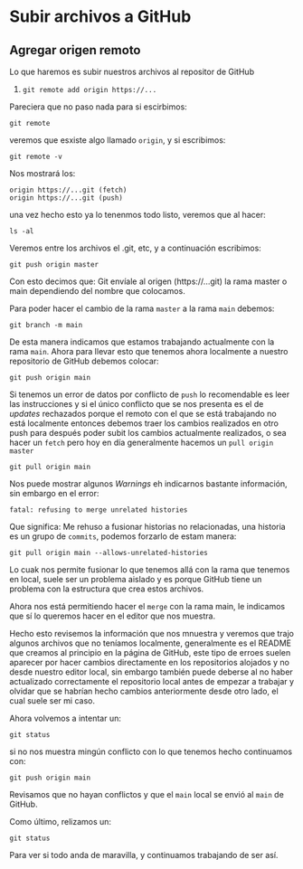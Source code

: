 # Subir archivos a GitHub

## Agregar origen remoto

Lo que haremos es subir nuestros archivos al repositor de GitHub

1. `git remote add origin https://...`

Pareciera que no paso nada para si escirbimos:

    git remote

veremos que esxiste algo llamado ``origin``, y si escribimos:

    git remote -v

Nos mostrará los:

    origin https://...git (fetch)
    origin https://...git (push)

una vez hecho esto ya lo tenenmos todo listo, veremos que al hacer:

    ls -al
Veremos entre los archivos el .git, etc, y a continuación escribimos:

    git push origin master

Con esto decimos que: Git envíale al origen (https://...git) la rama master o main dependiendo del nombre que colocamos.

Para poder hacer el cambio de la rama `master` a la rama `main` debemos:

    git branch -m main

De esta manera indicamos que estamos trabajando actualmente con la rama `main`. Ahora para llevar esto que tenemos ahora localmente a nuestro repositorio de GitHub debemos colocar:

    git push origin main

Si tenemos un error de datos por conflicto de `push` lo recomendable es leer las instrucciones y si el único conflicto que se nos presenta es el de *updates* rechazados porque el remoto con el que se está trabajando no está localmente entonces debemos traer los cambios realizados en otro push para después poder subit los cambios actualmente realizados, o sea hacer un `fetch` pero hoy en día generalmente hacemos un `pull origin master`

    git pull origin main

Nos puede mostrar algunos *Warnings* eh indicarnos bastante información, sin embargo en el error:

    fatal: refusing to merge unrelated histories

Que significa: Me rehuso a fusionar historias no relacionadas, una historia es un grupo de `commits`, podemos forzarlo de estam manera:

    git pull origin main --allows-unrelated-histories

Lo cuak nos permite fusionar lo que tenemos allá con la rama que tenemos en local, suele ser un problema aislado y es porque GitHub tiene un problema con la estructura que crea estos archivos.

Ahora nos está permitiendo hacer el `merge` con la rama main, le indicamos que sí lo queremos hacer en el editor que nos muestra.

Hecho esto revisemos la información que nos mnuestra y veremos que trajo algunos archivos que no teníamos localmente, generalmente es el README que creamos al principio en la página de GitHub, este tipo de erroes suelen aparecer por hacer cambios directamente en los repositorios alojados y no desde nuestro editor local, sin embargo también puede deberse al no haber actualizado correctamente el repositorio local antes de empezar a trabajar y olvidar que se habrían hecho cambios anteriormente desde otro lado, el cual suele ser mi caso.
  
Ahora volvemos a intentar un:

    git status

si no nos muestra mingún conflicto con lo que tenemos hecho continuamos con:

    git push origin main

Revisamos que no hayan conflictos y que el ``main`` local se envió al ``main`` de GitHub.

Como último, relizamos un:

    git status

Para ver si todo anda de maravilla, y continuamos trabajando de ser así.




